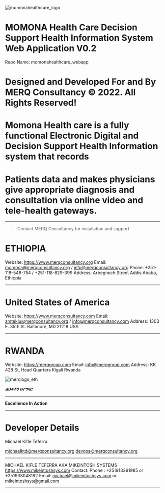 
![momonahealthcare_logo](https://user-images.githubusercontent.com/37907891/181751990-cae65e9a-fa39-4cc6-ab95-b2a19630a7e3.jpg)





# MOMONA Health Care Decision Support Health Information System Web Application V0.2

Repo Name: momonahealthcare_webapp


# Designed and Developed For and By MERQ Consultancy © 2022. All Rights Reserved!


# Momona Health care is a fully functional Electronic Digital and Decision Support Health Information system that records
# Patients data and makes physicians give  appropriate diagnosis and consultation via online video and tele-health gateways.
___________________________________________________________________________________________________

> Contact MERQ Consultancy for installation and support

# ETHIOPIA
Website: https://www.merqconsultancy.org
Email: momona@merqconsultancy.org / info@merqconsultancy.org
Phone: +251-118-548-754 / +251-118-829-399
Address:  Arbegnoch Street Addis Ababa, Ethiopia

___________________________________________________________________________________________________


# United States of America
Website: https://www.merqconsultancy.com
Email: amteklu@merqconsultancy.org / info@merqconsultancy.com
Address: 1303 E. 35th St.
Baltimore, MD 21218 USA

___________________________________________________________________________________________________


# RWANDA
Website: https://merqgroup.com
Email: info@merqgroup.com
Address: KK 428 St, Head Quarters Kigali Rwanda



![merqlogo_eth](https://user-images.githubusercontent.com/37907891/181752401-0bde0d2c-f8c6-4ef6-a3e5-b04c6419e185.png)



*****ልህቀትን በተግባር*****
________________________

**Excellence In Action**




___________________________________________________________________________________________________
 # Developer Details
 Michael Kifle Teferra
 
 michaelktd@merqconsultancy.org
 devops@merqconsultancy.org
___________________________________________________________________________________________________
 
 MICHAEL KIFLE TEFERRA AKA MIKEINTOSH SYSTEMS https://www.mikeintoshsys.com
 Contact: Phone : +251913391985 or +251938048182
 Email: michael@mikeintoshsys.com or mikeintoshsys@gmail.com 

___________________________________________________________________________________________________
